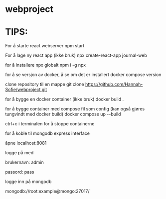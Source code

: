 # webproject

# TIPS:

For å starte react webserver
npm start

For å lage ny react app (ikke bruk)
npx create-react-app journal-web

for å installere npx globalt
npm i -g npx

for å se versjon av docker, å se om det er installert
docker compose version

clone repository til en mappe
git clone https://github.com/Hannah-Sofie/webproject.git

for å bygge en docker container (ikke bruk)
docker build .

for å bygge container med compose fil som config (kan også gjøres tungvindt med docker build)
docker compose up --build

ctrl+c i terminalen for å stoppe containerne

for å koble til mongodb express interface

åpne localhost:8081

logge på med

brukernavn: admin

passord: pass

logge inn på mongodb

mongodb://root:example@mongo:27017/
